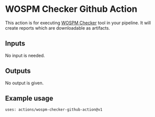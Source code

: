 # WOSPM Checker Github Action

This action is for executing [WOSPM Checker](https://github.com/WOSPM/checker) tool in your pipeline. It will create reports which are downloadable as artifacts.

## Inputs

No input is needed.

## Outputs

No output is given.

## Example usage

```
uses: actions/wospm-checker-github-action@v1
```

